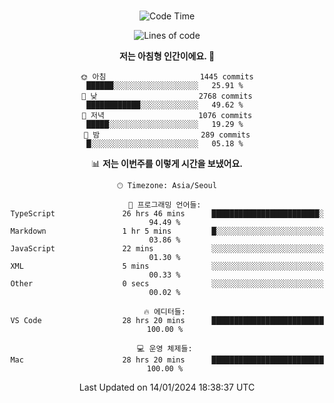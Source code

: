 <div align="center">

<br />

 <!--START_SECTION:waka-->
![Code Time](http://img.shields.io/badge/Code%20Time-1%2C922%20hrs%2013%20mins-blue)

![Lines of code](https://img.shields.io/badge/%EC%A0%80%EB%8A%94%20%EC%97%AC%ED%83%9C%EA%B9%8C%EC%A7%80%20-3.5%20million%20%EC%A4%84%EC%9D%98%20%EC%BD%94%EB%93%9C%EB%A5%BC%20%EC%9E%91%EC%84%B1%ED%96%88%EC%96%B4%EC%9A%94.-blue)

**저는 아침형 인간이에요. 🐤** 

```text
🌞 아침                     1445 commits        ██████░░░░░░░░░░░░░░░░░░░   25.91 % 
🌆 낮　                     2768 commits        ████████████░░░░░░░░░░░░░   49.62 % 
🌃 저녁                     1076 commits        █████░░░░░░░░░░░░░░░░░░░░   19.29 % 
🌙 밤　                     289 commits         █░░░░░░░░░░░░░░░░░░░░░░░░   05.18 % 
```


📊 **저는 이번주를 이렇게 시간을 보냈어요.** 

```text
🕑︎ Timezone: Asia/Seoul

💬 프로그래밍 언어들: 
TypeScript               26 hrs 46 mins      ████████████████████████░   94.49 % 
Markdown                 1 hr 5 mins         █░░░░░░░░░░░░░░░░░░░░░░░░   03.86 % 
JavaScript               22 mins             ░░░░░░░░░░░░░░░░░░░░░░░░░   01.30 % 
XML                      5 mins              ░░░░░░░░░░░░░░░░░░░░░░░░░   00.33 % 
Other                    0 secs              ░░░░░░░░░░░░░░░░░░░░░░░░░   00.02 % 

🔥 에디터들: 
VS Code                  28 hrs 20 mins      █████████████████████████   100.00 % 

💻 운영 체제들: 
Mac                      28 hrs 20 mins      █████████████████████████   100.00 % 
```


 Last Updated on 14/01/2024 18:38:37 UTC
<!--END_SECTION:waka-->

</div>
